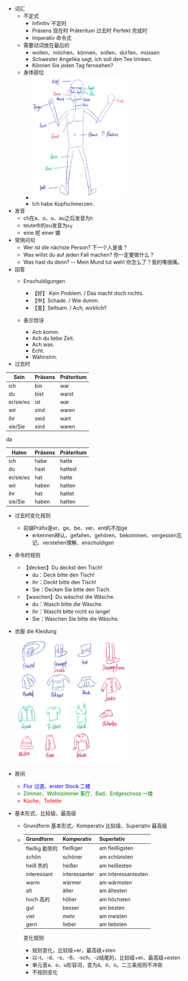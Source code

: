 * 词汇
  * 不定式
    * Infinitiv 不定时
    * Präsens 现在时 Präteritum 过去时 Perfekt 完成时
    * Imperativ 命令式
  * 需要动词放在最后的
    * wollen、möchen、können、sollen、dürfen、müssen
    * Schwester Angelika sagt, ich soll den Tee trinken.
    * Können Sie jeden Tag fernsehen?
  * 身体部位
    * <img src="../pictures/人体.jpeg" alt="人体" style="zoom:33%;" />
    * Ich habe Kopfschmerzen.
* 发音
  * ch在a、o、u、au之后发音为`h`
  * teute中的eu发音为`oy`
  * eine 呢 einer 娜
* 常用问句
  * Wer ist die nächste Person? 下一个人是谁？
  * Was willst du auf jeden Fall machen? 你一定要做什么？
  * Was hast du denn? -- Mein Mund tut weh! 你怎么了？我的嘴很痛。
* 回答
  * Enschuldigungen
    * 【好】 Kein Problem. / Das macht doch nichts.
    * 【中】Schade. / Wie dumm. 
    * 【差】Seltsam. / Ach, wirklich?

  * 表示惊讶
    * Ach komm. 
    * Ach du liebe Zeit. 
    * Ach was. 
    * Echt. 
    * Wahnsinn.
* 过去时

| Sein      | Präsens | Präteritum |
| --------- | ------- | ---------- |
| ich       | bin     | war        |
| du        | bist    | warst      |
| er/sie/es | ist     | war        |
| wir       | sind    | waren      |
| ihr       | seid    | wart       |
| sie/Sie   | sind    | waren      |

da

| Haten     | Präsens | Präteritum |
| --------- | ------- | ---------- |
| ich       | habe    | hatte      |
| du        | hast    | hattest    |
| er/sie/es | hat     | hatte      |
| wir       | haben   | hatten     |
| ihr       | hat     | hattet     |
| sie/Sie   | haben   | hatten     |

* 过去时变化规则
  * 前缀Präfix是er、ge、be、ver、ent的不加ge
    * erkennen辨认、gefallen、gehören、bekommen、vergessen忘记、verstehen理解、enschuldigen

* 命令时规则
  * 【decken】Du deckst den Tisch!
    * du：Deck bitte den Tisch!
    * ihr：Deckt bitte den Tisch!
    * Sie：Decken Sie bitte den Tisch.
  * 【waschen】Du wäschst die Wäsche.
    * du：Wasch bitte die Wäsche.
    * ihr：Wascht bitte nicht so lange!
    * Sie：Waschen Sie bitte die Wäsche.

* 衣服 die Kleidung

  <img src="../pictures/服装.jpeg" alt="服装" style="zoom:33%;" />

* 房间

  * <font color=blue>Flur 过道、erster Stock 二楼</font>
  * <font color=green>Zimmer、Wohnzimmer 客厅、Bad、Erdgeschoss 一楼</font>
  * <font color=red>Küche、Toilette</font>

* 基本形式、比较级、最高级

  * Grundform 基本形式、Komperativ 比较级、Superlativ 最高级

  * | Grundform      | Komperativ    | Superlativ          |
    | -------------- | ------------- | ------------------- |
    | fleißig 勤劳的 | fleißiger     | am fleißigsten      |
    | schön          | schöner       | am schönsten        |
    | heiß 热的      | heißer        | am heißesten        |
    | interessant    | interessanter | am interessantesten |
    | warm           | wärmer        | am wärmsten         |
    | alt            | älter         | am ältesten         |
    | hoch 高的      | höher         | am höchsten         |
    | gut            | besser        | am besten           |
    | viel           | mehr          | am meisten          |
    | gern           | lieber        | am liebsten         |

    变化规则

    - 规则变化，比较级+er，最高级+sten
    - 以-t、-d、-s、-ß、-sch、-z结尾的，比较级+er、最高级+esten
    - 单元音a、o、u形容词，变为ä、ö、ü，二三条规则不冲突
    - 不规则变化

